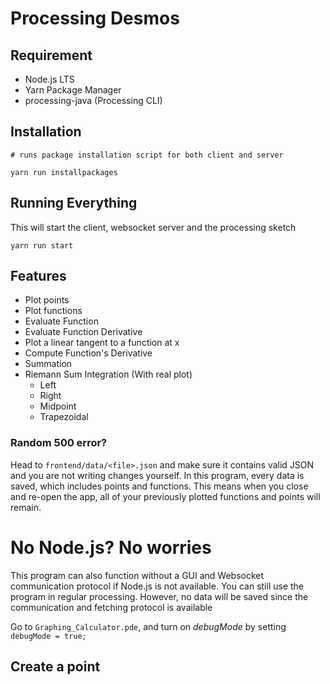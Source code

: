 # Processing Desmos

## Requirement

- Node.js LTS
- Yarn Package Manager
- processing-java (Processing CLI)

## Installation

```
# runs package installation script for both client and server

yarn run installpackages
```

## Running Everything

This will start the client, websocket server and the processing sketch

`yarn run start`

## Features

- Plot points
- Plot functions
- Evaluate Function
- Evaluate Function Derivative
- Plot a linear tangent to a function at x
- Compute Function's Derivative
- Summation
- Riemann Sum Integration (With real plot)
  - Left
  - Right
  - Midpoint
  - Trapezoidal

### Random 500 error?

Head to `frontend/data/<file>.json` and make sure it contains valid JSON and you are not writing changes yourself. In this program, every data is saved, which includes points and functions. This means when you close and re-open the app, all of your previously plotted functions and points will remain.

# No Node.js? No worries

This program can also function without a GUI and Websocket communication protocol if Node.js is not available. You can still use the program in regular processing. However, no data will be saved since the communication and fetching protocol is available

Go to `Graphing_Calculator.pde`, and turn on _debugMode_ by setting `debugMode = true;`

## Create a point

```java

```
